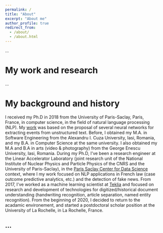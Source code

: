 ```yaml
---
permalink: /
title: "About"
excerpt: "About me"
author_profile: true
redirect_from: 
  - /about/
  - /about.html
---
```


...

My work and research
======
...

My background and history
======

I received my Ph.D in 2018 from the University of Paris-Saclay, Paris, France, in computer science, in the field of natural language processing (NLP). My [work](https://tel.archives-ouvertes.fr/tel-01943841/document) was based on the proposal of several neural networks for extracting events from unstructured text. Before, I obtained my M.A. in Software Engineering from the Alexandru I. Cuza University, Iasi, Romania, and my B.A. in Computer Science at the same university. 
I also obtained my M.A and B.A in arts (video & photography) from the George Enescu University, Iasi, Romania. 
During my Ph.D, I've been a research engineer at the Linear Accelerator Laboratory (joint research unit of the National Institute of Nuclear Physics and Particle Physics of the CNRS and the University of Paris-Saclay),
in the [Paris Saclay Center for Data Science](http://www.datascience-paris-saclay.fr/) context, where I my work focused on NLP applications in French law (case outcome predictive analytics, etc.) and the detection of fake news. From 2017, I've worked as a machine learning scientist at [Teklia](https://teklia.com/) and focused on research and development of technologies for digitized/historical document understanding (handwriting recognition, article separation, named entity recognition).
From the beginning of 2020, I decided to return to the acadamic environement, and started a postdoctoral scholar position at the University of La Rochelle, in La Rochelle, France.



...
------
